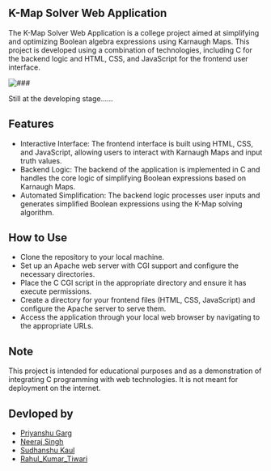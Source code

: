 ## K-Map Solver Web Application
The K-Map Solver Web Application is a college project aimed at simplifying and optimizing Boolean algebra expressions using Karnaugh Maps. This project is developed using a combination of technologies, including C for the backend logic and HTML, CSS, and JavaScript for the frontend user interface.

![###](https://github.com/Neeraj395-N3rd/K-Map_Solver/assets/141737975/8269265c-1739-4cc4-9652-2915c22c1fe7)

Still at the developing stage......

## Features
* Interactive Interface: The frontend interface is built using HTML, CSS, and JavaScript, allowing users to interact with Karnaugh Maps and input truth values.
* Backend Logic: The backend of the application is implemented in C and handles the core logic of simplifying Boolean expressions based on Karnaugh Maps.
* Automated Simplification: The backend logic processes user inputs and generates simplified Boolean expressions using the K-Map solving algorithm.

## How to Use
* Clone the repository to your local machine.
* Set up an Apache web server with CGI support and configure the necessary directories.
* Place the C CGI script in the appropriate directory and ensure it has execute permissions.
* Create a directory for your frontend files (HTML, CSS, JavaScript) and configure the Apache server to serve them.
* Access the application through your local web browser by navigating to the appropriate URLs.

## Note
This project is intended for educational purposes and as a demonstration of integrating C programming with web technologies. It is not meant for deployment on the internet.

## Devloped by
* [Priyanshu Garg](https://github.com/priyanshugarg00 "Priyanshu Garg")
* [Neeraj Singh](https://github.com/Neeraj395-N3rd "Neeraj Singh")
* [Sudhanshu Kaul](https://github.com/Sudhanshukaul123 "Sudhanshu Kaul")
* [Rahul_Kumar_Tiwari](https://github.com/rahul07tiwari "Rahul Tiwari")

